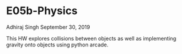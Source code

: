 # E05b-Physics
Adhiraj Singh
September 30, 2019

This HW explores collisions between objects as well as implementing gravity onto objects using python arcade.